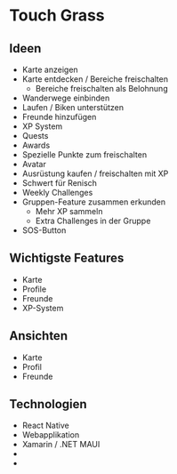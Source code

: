 # Touch Grass

## Ideen

- Karte anzeigen
- Karte entdecken / Bereiche freischalten
  - Bereiche freischalten als Belohnung
- Wanderwege einbinden
- Laufen / Biken unterstützen
- Freunde hinzufügen
- XP System
- Quests
- Awards
- Spezielle Punkte zum freischalten
- Avatar
- Ausrüstung kaufen / freischalten mit XP
- Schwert für Renisch
- Weekly Challenges
- Gruppen-Feature zusammen erkunden
  - Mehr XP sammeln
  - Extra Challenges in der Gruppe
- SOS-Button

## Wichtigste Features

- Karte
- Profile
- Freunde
- XP-System

## Ansichten

- Karte
- Profil
- Freunde

## Technologien

- React Native
- Webapplikation
- Xamarin / .NET MAUI
- 
-